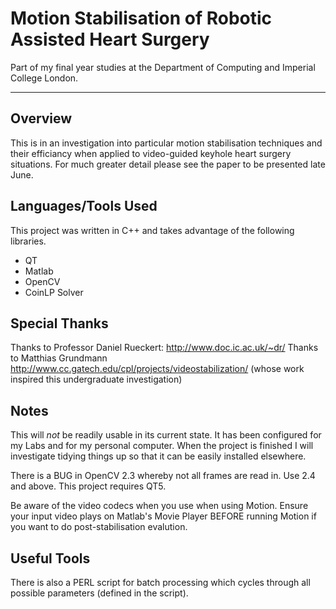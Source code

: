 # Motion Stabilisation of Robotic Assisted Heart Surgery

Part of my final year studies at the Department of Computing and Imperial College London. 

-----------------

## Overview
This is in an investigation into particular motion stabilisation techniques and their efficiancy when applied to video-guided keyhole heart surgery situations. For much greater detail please see the paper to be presented late June.

## Languages/Tools Used
This project was written in C++ and takes advantage of the following libraries.

*   QT
*   Matlab
*   OpenCV
*   CoinLP Solver

## Special Thanks
Thanks to Professor Daniel Rueckert: http://www.doc.ic.ac.uk/~dr/
Thanks to Matthias Grundmann http://www.cc.gatech.edu/cpl/projects/videostabilization/ (whose work inspired this undergraduate investigation)

## Notes
This will *not* be readily usable in its current state. It has been configured for my Labs and for my personal computer. When the project is finished I will investigate tidying things up so that it can be easily installed elsewhere.

There is a BUG in OpenCV 2.3 whereby not all frames are read in. Use 2.4 and above.
This project requires QT5.

Be aware of the video codecs when you use when using Motion. Ensure your input video plays on Matlab's Movie Player BEFORE running Motion if you want to do post-stabilisation evalution.

## Useful Tools
There is also a PERL script for batch processing which cycles through all possible parameters (defined in the script).
